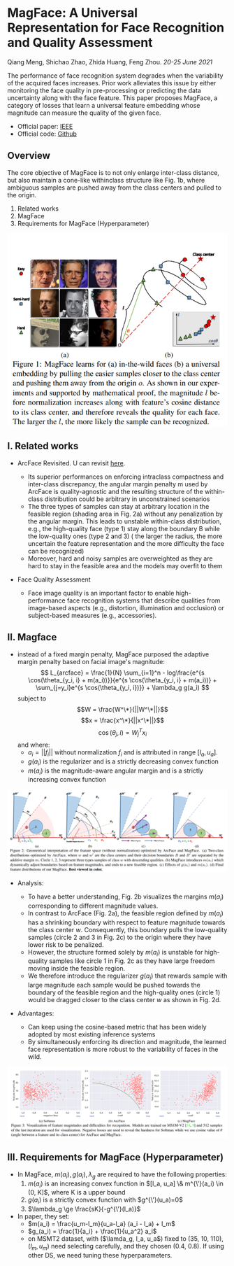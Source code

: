 # MagFace: A Universal Representation for Face Recognition and Quality Assessment
Qiang Meng, Shichao Zhao, Zhida Huang, Feng Zhou. _20-25 June 2021_

The performance of face recognition system degrades when the variability of the acquired faces increases. Prior work alleviates this issue by either monitoring the face quality in pre-processing or predicting the data uncertainty along with the face feature. This paper proposes MagFace, a category of losses that learn a universal feature embedding whose magnitude can measure the quality of the given face.

* Official paper: [IEEE](https://ieeexplore.ieee.org/document/9578764)
* Official code: [Github](https://github.com/IrvingMeng/MagFace)

## Overview
The core objective of MagFace is to not only enlarge inter-class distance, but also maintain a cone-like withinclass structure like Fig. 1b, where ambiguous samples are pushed away from the class centers and pulled to the origin.

1. Related works
2. MagFace
3. Requirements for MagFace (Hyperparameter)

![fig1](../../../asset/images/Magface/fig1.png)

## I. Related works

- ArcFace Revisited.
U can revisit [here](ArcFace.md).
  -   Its superior performances on enforcing intraclass compactness and inter-class discrepancy, the angular margin penalty m used by ArcFace is quality-agnostic and the resulting structure of the within-class distribution could be arbitrary in unconstrained scenarios
  -   The three types of samples can stay at arbitrary location in the feasible region (shading
area in Fig. 2a) without any penalization by the angular margin. This leads to unstable within-class distribution, e.g., the high-quality face (type 1) stay along the boundary B while the low-quality ones (type 2 and 3) ( the larger the radius, the more uncertain the feature representation and the more difficulty the face can be recognized)
  -   Moreover, hard and noisy samples are overweighted as they are hard to stay in the feasible area and the models may overfit to them

- Face Quality Assessment
  - Face image quality is an important factor to enable high-performance face recognition systems that describe qualities from image-based aspects (e.g., distortion, illumination and occlusion) or subject-based measures (e.g., accessories).


## II. Magface
- instead of a fixed margin penalty, MagFace purposed the adaptive margin penalty based on facial image's magnitude:
  $$ L_{arcface} = \frac{1}{N} \sum_{i=1}^n - log\frac{e^{s \cos(\theta_{y_i, i} + m(a_i))}}{e^{s \cos(\theta_{y_i, i} + m(a_i))} + \sum_{j=y_i}e^{s \cos(\theta_{y_i, i})}} + \lambda_g g(a_i) $$
subject to 
$$W = \frac{W^\*}{||W^\*||}$$
$$x = \frac{x^\*}{||x^\*||}$$
$$\cos(\theta_j, i) = W_j^T x_i $$
and where:
  -   $a_i  =  ||f_i||$ without normalization $f_i$ and is attributed in range [$l_a, u_a$].
  -   $g(a_i)$ is the regularizer and is a strictly decreasing convex function
  -   $m(a_i)$ is  the magnitude-aware angular margin and is a strictly increasing convex function

![fig2](../../../asset/images/Magface/Geometrical.png)

- Analysis:
  - To have a better understanding, Fig. 2b visualizes the margins $m(a_i)$ corresponding to different magnitude values.
  -  In contrast to ArcFace (Fig. 2a), the feasible region defined by $m(a_i)$ has a shrinking boundary with respect to feature magnitude towards the class center $w$. Consequently, this boundary pulls the low-quality samples (circle 2 and 3 in Fig. 2c) to the origin where they have lower risk to be penalized. 
  -  However, the structure formed solely by $m(a_i)$ is unstable for high-quality samples like circle 1 in Fig. 2c as they have large freedom moving inside the feasible region.
  - We therefore introduce the regularizer $g(a_i)$ that rewards sample with large magnitude  each sample would be pushed towards the boundary of the feasible region and the high-quality ones (circle 1) would be dragged closer to the class center $w$ as shown in Fig. 2d.

- Advantages:
  -  Can keep using the cosine-based metric that has been widely adopted by most existing inference systems
  -  By simultaneously enforcing  its direction and magnitude, the learned face representation is more robust to the variability of faces in the wild.


![fig3](../../../asset/images/Magface/fig3.png)


## III. Requirements for MagFace (Hyperparameter)
- In MagFace, $m(a_i),  g(a_i),  \lambda_g$ are required to have the following properties:
    1.  $m(a_i)$ is an increasing convex function in $[l_a, u_a] \& m^{\'}(a_i) \in (0, K]$, where K is a upper bound
    2.  $g(a_i)$  is a strictly convex function with $g^{\'}(u_a)=0$
    3.  $\lambda_g  \ge  \frac{sK}{-g^{\'}(l_a)}$
- In paper, they set:
    - $m(a_i) = \frac{u_m-l_m}{u_a-l_a} (a_i - l_a) + l_m$
    - $g_(a_i) = \frac{1}{a_i} + \frac{1}{u_a^2} a_i$
    - on MSMT2 dataset, with ($\lamda_g, l_a, u_a$) fixed to (35, 10, 110),
($l_m, u_m$) need selecting carefully, and they chosen (0.4, 0.8). If using other DS, we need tuning these hyperparameters.
